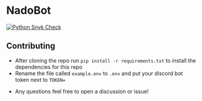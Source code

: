 # NadoBot
[![Python Snyk Check](https://github.com/Zachdehooge/NadoBot/actions/workflows/main.yml/badge.svg)](https://github.com/Zachdehooge/NadoBot/actions/workflows/main.yml)
## Contributing
  - After cloning the repo run `pip install -r requirements.txt` to install the dependencies for this repo
  - Rename the file called `example.env` to `.env` and put your discord bot token next to `TOKEN=`
* Any questions feel free to open a discussion or issue! 
